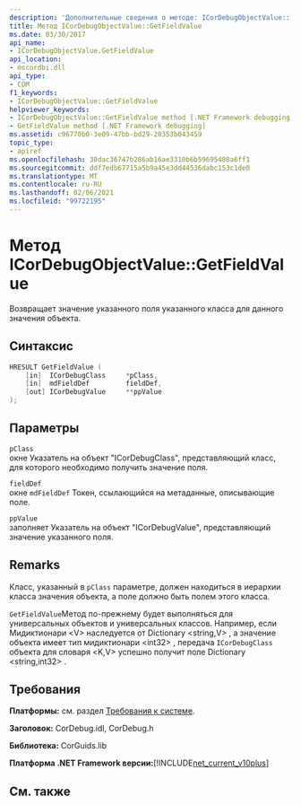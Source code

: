 ```yaml
---
description: 'Дополнительные сведения о методе: ICorDebugObjectValue:: GetFieldValue'
title: Метод ICorDebugObjectValue::GetFieldValue
ms.date: 03/30/2017
api_name:
- ICorDebugObjectValue.GetFieldValue
api_location:
- mscordbi.dll
api_type:
- COM
f1_keywords:
- ICorDebugObjectValue::GetFieldValue
helpviewer_keywords:
- ICorDebugObjectValue::GetFieldValue method [.NET Framework debugging]
- GetFieldValue method [.NET Framework debugging]
ms.assetid: c96770b0-3e09-47bb-bd29-20353b043459
topic_type:
- apiref
ms.openlocfilehash: 38dac36747b286ab16ae3310b6b59695480a6ff1
ms.sourcegitcommit: ddf7edb67715a5b9a45e3dd44536dabc153c1de0
ms.translationtype: MT
ms.contentlocale: ru-RU
ms.lasthandoff: 02/06/2021
ms.locfileid: "99722195"
---
```

# <a name="icordebugobjectvaluegetfieldvalue-method"></a>Метод ICorDebugObjectValue::GetFieldValue

Возвращает значение указанного поля указанного класса для данного значения объекта.  
  
## <a name="syntax"></a>Синтаксис  
  
```cpp  
HRESULT GetFieldValue (  
    [in]  ICorDebugClass     *pClass,  
    [in]  mdFieldDef         fieldDef,  
    [out] ICorDebugValue     **ppValue  
);  
```  
  
## <a name="parameters"></a>Параметры  

 `pClass`  
 окне Указатель на объект "ICorDebugClass", представляющий класс, для которого необходимо получить значение поля.  
  
 `fieldDef`  
 окне `mdFieldDef` Токен, ссылающийся на метаданные, описывающие поле.  
  
 `ppValue`  
 заполняет Указатель на объект "ICorDebugValue", представляющий значение указанного поля.  
  
## <a name="remarks"></a>Remarks  

 Класс, указанный в `pClass` параметре, должен находиться в иерархии класса значения объекта, а поле должно быть полем этого класса.  
  
 `GetFieldValue`Метод по-прежнему будет выполняться для универсальных объектов и универсальных классов. Например, если Мидиктионари \<V> наследуется от Dictionary \<string,V> , а значение объекта имеет тип мидиктионари \<int32> , передача `ICorDebugClass` объекта для словаря \<K,V> успешно получит поле Dictionary \<string,int32> .  
  
## <a name="requirements"></a>Требования  

 **Платформы:** см. раздел [Требования к системе](../../get-started/system-requirements.md).  
  
 **Заголовок:** CorDebug.idl, CorDebug.h  
  
 **Библиотека:** CorGuids.lib  
  
 **Платформа .NET Framework версии:**[!INCLUDE[net_current_v10plus](../../../../includes/net-current-v10plus-md.md)]  
  
## <a name="see-also"></a>См. также
